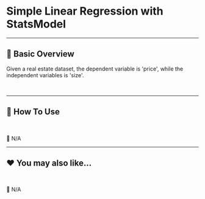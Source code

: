 # Simple Linear Regression with StatsModel


***
## 📘 Basic Overview

Given a real estate dataset, the dependent variable is 'price', while the independent variables is 'size'.

<br>

***
## 🚀 How To Use

<br>

🚫 N/A


***
## ❤️ You may also like...

<br>

🚫 N/A
